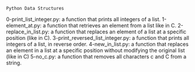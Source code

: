 	Python Data Structures
0-print_list_integer.py: a function that prints all integers of a list.
1-element_at.py: a function that retrieves an element from a list like in C.
2-replace_in_list.py: a function that replaces an element of a list at a specific position (like in C).
3-print_reversed_list_integer.py: a function that prints all integers of a list, in reverse order.
4-new_in_list.py: a function that replaces an element in a list at a specific position without modifying the original list (like in C)
5-no_c.py: a function that removes all characters c and C from a string.
